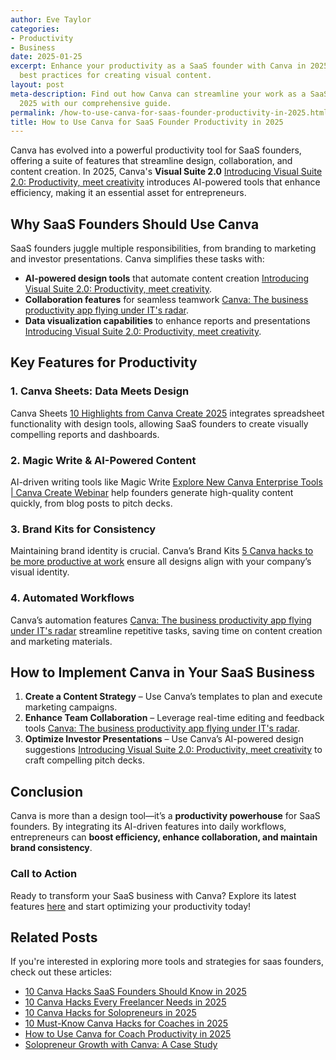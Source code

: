 ```yaml
---
author: Eve Taylor
categories:
- Productivity
- Business
date: 2025-01-25
excerpt: Enhance your productivity as a SaaS founder with Canva in 2025. Learn the
  best practices for creating visual content.
layout: post
meta-description: Find out how Canva can streamline your work as a SaaS founder in
  2025 with our comprehensive guide.
permalink: /how-to-use-canva-for-saas-founder-productivity-in-2025.html/
title: How to Use Canva for SaaS Founder Productivity in 2025
---
```


Canva has evolved into a powerful productivity tool for SaaS founders, offering a suite of features that streamline design, collaboration, and content creation. In 2025, Canva's **Visual Suite 2.0** [Introducing Visual Suite 2.0: Productivity, meet creativity](https://www.canva.com/newsroom/news/canva-create-2025/) introduces AI-powered tools that enhance efficiency, making it an essential asset for entrepreneurs.

## Why SaaS Founders Should Use Canva
SaaS founders juggle multiple responsibilities, from branding to marketing and investor presentations. Canva simplifies these tasks with:
- **AI-powered design tools** that automate content creation [Introducing Visual Suite 2.0: Productivity, meet creativity](https://www.canva.com/newsroom/news/canva-create-2025/).
- **Collaboration features** for seamless teamwork [Canva: The business productivity app flying under IT's radar](https://www.techtarget.com/searchenterprisedesktop/opinion/Canva-The-business-productivity-app-flying-under-ITs-radar).
- **Data visualization capabilities** to enhance reports and presentations [Introducing Visual Suite 2.0: Productivity, meet creativity](https://www.canva.com/newsroom/news/canva-create-2025/).

## Key Features for Productivity
### 1. **Canva Sheets: Data Meets Design**
Canva Sheets [10 Highlights from Canva Create 2025](https://www.canva.com/newsroom/news/what-happened-at-canva-create-2025/) integrates spreadsheet functionality with design tools, allowing SaaS founders to create visually compelling reports and dashboards.

### 2. **Magic Write & AI-Powered Content**
AI-driven writing tools like Magic Write [Explore New Canva Enterprise Tools | Canva Create Webinar](https://www.canva.com/business/resources/canva-create-enterprise-webinar/) help founders generate high-quality content quickly, from blog posts to pitch decks.

### 3. **Brand Kits for Consistency**
Maintaining brand identity is crucial. Canva’s Brand Kits [5 Canva hacks to be more productive at work](https://www.canva.com/newsroom/news/productivity-hacks/) ensure all designs align with your company’s visual identity.

### 4. **Automated Workflows**
Canva’s automation features [Canva: The business productivity app flying under IT's radar](https://www.techtarget.com/searchenterprisedesktop/opinion/Canva-The-business-productivity-app-flying-under-ITs-radar) streamline repetitive tasks, saving time on content creation and marketing materials.

## How to Implement Canva in Your SaaS Business
1. **Create a Content Strategy** – Use Canva’s templates to plan and execute marketing campaigns.
2. **Enhance Team Collaboration** – Leverage real-time editing and feedback tools [Canva: The business productivity app flying under IT's radar](https://www.techtarget.com/searchenterprisedesktop/opinion/Canva-The-business-productivity-app-flying-under-ITs-radar).
3. **Optimize Investor Presentations** – Use Canva’s AI-powered design suggestions [Introducing Visual Suite 2.0: Productivity, meet creativity](https://www.canva.com/newsroom/news/canva-create-2025/) to craft compelling pitch decks.

## Conclusion
Canva is more than a design tool—it’s a **productivity powerhouse** for SaaS founders. By integrating its AI-driven features into daily workflows, entrepreneurs can **boost efficiency, enhance collaboration, and maintain brand consistency**. 

### Call to Action
Ready to transform your SaaS business with Canva? Explore its latest features [here](https://www.canva.com/newsroom/news/canva-create-2025/) and start optimizing your productivity today!

## Related Posts
If you're interested in exploring more tools and strategies for saas founders, check out these articles:
- [10 Canva Hacks SaaS Founders Should Know in 2025](/10-canva-hacks-saas-founders-should-know-in-2025.html/)
- [10 Canva Hacks Every Freelancer Needs in 2025](/10-canva-hacks-every-freelancer-needs-in-2025.html/)
- [10 Canva Hacks for Solopreneurs in 2025](/10-canva-hacks-for-solopreneurs-in-2025.html/)
- [10 Must-Know Canva Hacks for Coaches in 2025](/10-must-know-canva-hacks-for-coaches-in-2025.html/)
- [How to Use Canva for Coach Productivity in 2025](/how-to-use-canva-for-coach-productivity-in-2025.html/)
- [Solopreneur Growth with Canva: A Case Study](/solopreneur-growth-with-canva-a-case-study.html/)
